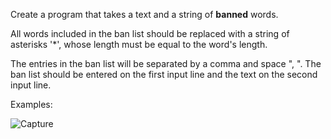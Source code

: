Create a program that takes a text and a string of **banned** words. 

All words included in the ban list should be replaced with a string of asterisks '*', whose length must be equal to the word's length.

The entries in the ban list will be separated by a comma and space ", ". The ban list should be entered on the first input line and the text on the second input line. 

Examples:

![Capture](https://user-images.githubusercontent.com/45227327/202435552-9ddc1847-c860-4a7b-b17a-0bb902bc8d5e.PNG)
